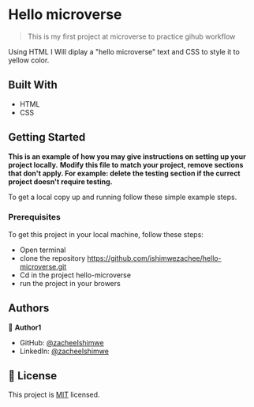 
# Hello microverse

> This is my first project at microverse to practice gihub workflow 

Using HTML I Will diplay a "hello microverse" text and 
CSS to style it to yellow color. 

## Built With

- HTML 
- CSS

## Getting Started

**This is an example of how you may give instructions on setting up your project locally.**
**Modify this file to match your project, remove sections that don't apply. For example: delete the testing section if the currect project doesn't require testing.**


To get a local copy up and running follow these simple example steps.

### Prerequisites
To get this project in your local machine, follow these steps:
- Open terminal 
- clone the repository https://github.com/ishimwezachee/hello-microverse.git
- Cd in the project hello-microverse
- run the project in your browers 


## Authors

👤 **Author1**

- GitHub: [@zacheeIshimwe](https://github.com/ishimwezachee)
- LinkedIn: [@zacheeIshimwe](https://www.linkedin.com/in/zachee-ishimwe-ab952a119/)


## 📝 License

This project is [MIT](./MIT.md) licensed.